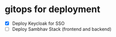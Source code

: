 # gitops for deployment

- [x] Deploy Keycloak for SSO
- [ ] Deploy Sambhav Stack (frontend and backend)
